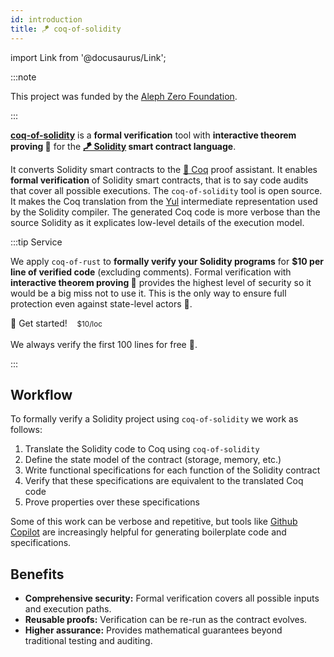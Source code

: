 ```yaml
---
id: introduction
title: 🪁 coq-of-solidity
---
```


import Link from '@docusaurus/Link';

:::note

This project was funded by the [Aleph Zero Foundation](https://alephzero.org/).

:::

[**coq-of-solidity**](https://github.com/formal-land/solidity) is a **formal verification** tool with **interactive theorem proving&nbsp;💫** for the **[🪁&nbsp;Solidity](https://soliditylang.org/) smart contract language**.

It converts Solidity smart contracts to the [🐓&nbsp;Coq](https://coq.inria.fr/) proof assistant. It enables **formal verification** of Solidity smart contracts, that is to say code audits that cover all possible executions. The `coq-of-solidity` tool is open source. It makes the Coq translation from the [Yul](https://docs.soliditylang.org/en/latest/yul.html) intermediate representation used by the Solidity compiler. The generated Coq code is more verbose than the source Solidity as it explicates low-level details of the execution model.

:::tip Service

We apply `coq-of-rust` to **formally verify your Solidity programs** for **&#36;10 per line of verified code** (excluding comments). Formal verification with **interactive theorem proving&nbsp;💫** provides the highest level of security so it would be a big miss not to use it. This is the only way to ensure full protection even against state-level actors&nbsp;🦸.

<Link
  className="button button--secondary button--lg custom-not-underlined"
  href="https://n25o5qrzcx2.typeform.com/to/UPZq4O6U"
>
  <span>🦸&nbsp;Get started!&nbsp;&nbsp;&nbsp; <small>&#36;10/loc</small></span>
</Link>
<br /><br />
We always verify the first 100 lines for free&nbsp;🎁.

:::

## Workflow

To formally verify a Solidity project using `coq-of-solidity` we work as follows:

1. Translate the Solidity code to Coq using `coq-of-solidity`
2. Define the state model of the contract (storage, memory, etc.)
3. Write functional specifications for each function of the Solidity contract
4. Verify that these specifications are equivalent to the translated Coq code
5. Prove properties over these specifications

Some of this work can be verbose and repetitive, but tools like [Github Copilot](https://github.com/features/copilot) are increasingly helpful for generating boilerplate code and specifications.

## Benefits

- **Comprehensive security:** Formal verification covers all possible inputs and execution paths.
- **Reusable proofs:** Verification can be re-run as the contract evolves.
- **Higher assurance:** Provides mathematical guarantees beyond traditional testing and auditing.
